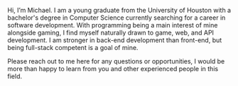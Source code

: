 Hi, I’m Michael. I am a young graduate from the University of Houston with a bachelor's degree in Computer Science currently searching for a career in software development. With programming being a main interest of mine alongside gaming, I find myself naturally drawn to game, web, and API development. I am stronger in back-end development than front-end, but being full-stack competent is a goal of mine.

Please reach out to me here for any questions or opportunities, I would be more than happy to learn from you and other experienced people in this field.

<!---
MKeru/MKeru is a ✨ special ✨ repository because its `README.md` (this file) appears on your GitHub profile.
You can click the Preview link to take a look at your changes.
--->

